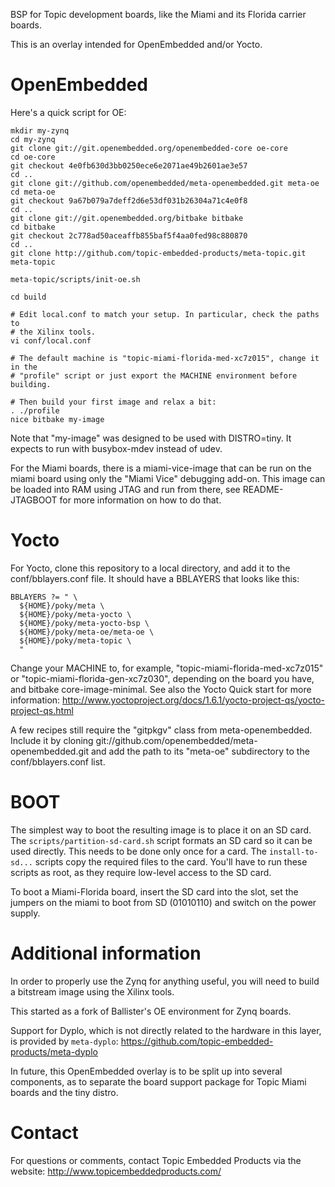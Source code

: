 BSP for Topic development boards, like the Miami and its Florida carrier
boards.

This is an overlay intended for OpenEmbedded and/or Yocto.

# OpenEmbedded

Here's a quick script for OE:

```
mkdir my-zynq
cd my-zynq
git clone git://git.openembedded.org/openembedded-core oe-core
cd oe-core
git checkout 4e0fb630d3bb0250ece6e2071ae49b2601ae3e57
cd ..
git clone git://github.com/openembedded/meta-openembedded.git meta-oe
cd meta-oe
git checkout 9a67b079a7deff2d6e53df031b26304a71c4e0f8
cd ..
git clone git://git.openembedded.org/bitbake bitbake
cd bitbake
git checkout 2c778ad50aceaffb855baf5f4aa0fed98c880870
cd ..
git clone http://github.com/topic-embedded-products/meta-topic.git meta-topic

meta-topic/scripts/init-oe.sh

cd build

# Edit local.conf to match your setup. In particular, check the paths to
# the Xilinx tools.
vi conf/local.conf

# The default machine is "topic-miami-florida-med-xc7z015", change it in the
# "profile" script or just export the MACHINE environment before building.

# Then build your first image and relax a bit:
. ./profile
nice bitbake my-image
````

Note that "my-image" was designed to be used with DISTRO=tiny. It
expects to run with busybox-mdev instead of udev.

For the Miami boards, there is a miami-vice-image that can be run on the
miami board using only the "Miami Vice" debugging add-on. This image can
be loaded into RAM using JTAG and run from there, see README-JTAGBOOT
for more information on how to do that.


# Yocto

For Yocto, clone this repository to a local directory, and add it to the
conf/bblayers.conf file. It should have a BBLAYERS that looks like this:
````
BBLAYERS ?= " \
  ${HOME}/poky/meta \
  ${HOME}/poky/meta-yocto \
  ${HOME}/poky/meta-yocto-bsp \
  ${HOME}/poky/meta-oe/meta-oe \
  ${HOME}/poky/meta-topic \
  "
````

Change your MACHINE to, for example, "topic-miami-florida-med-xc7z015" or
"topic-miami-florida-gen-xc7z030", depending on the board you have, and
bitbake core-image-minimal. See also the Yocto Quick start for more
information:
http://www.yoctoproject.org/docs/1.6.1/yocto-project-qs/yocto-project-qs.html

A few recipes still require the "gitpkgv" class from meta-openembedded.
Include it by cloning git://github.com/openembedded/meta-openembedded.git and add
the path to its "meta-oe" subdirectory to the conf/bblayers.conf list.


# BOOT

The simplest way to boot the resulting image is to place it on an SD
card. The `scripts/partition-sd-card.sh` script formats an SD card so it
can be used directly. This needs to be done only once for a card.
The `install-to-sd...` scripts copy the required files to the card. You'll
have to run these scripts as root, as they require low-level access to
the SD card.

To boot a Miami-Florida board, insert the SD card into the slot, set the
jumpers on the miami to boot from SD (01010110) and switch on the power
supply.


# Additional information

In order to properly use the Zynq for anything useful, you will need to
build a bitstream image using the Xilinx tools.

This started as a fork of Ballister's OE environment for Zynq boards.

Support for Dyplo, which is not directly related to the hardware in this
layer, is provided by `meta-dyplo`:
https://github.com/topic-embedded-products/meta-dyplo

In future, this OpenEmbedded overlay is to be split up into several
components, as to separate the board support package for Topic Miami
boards and the tiny distro.


# Contact

For questions or comments, contact Topic Embedded Products via the website:
http://www.topicembeddedproducts.com/
